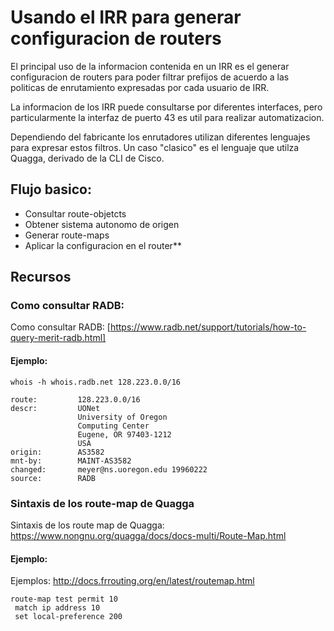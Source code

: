 # Usando el IRR para generar configuracion de routers

El principal uso de la informacion contenida en un IRR es el generar configuracion de routers para poder filtrar prefijos de acuerdo a las politicas de enrutamiento expresadas por cada usuario de IRR.

La informacion de los IRR puede consultarse por diferentes interfaces, pero particularmente la interfaz de puerto 43 es util para realizar automatizacion.

Dependiendo del fabricante los enrutadores utilizan diferentes lenguajes para expresar estos filtros. Un caso "clasico" es el lenguaje que utilza Quagga, derivado de la CLI de Cisco.

## Flujo basico:

- Consultar route-objetcts
- Obtener sistema autonomo de origen
- Generar route-maps
- Aplicar la configuracion en el router**

## Recursos

### Como consultar RADB:

Como consultar RADB: [https://www.radb.net/support/tutorials/how-to-query-merit-radb.html]

#### Ejemplo:

```
whois -h whois.radb.net 128.223.0.0/16
```

```
route:         128.223.0.0/16
descr:         UONet
               University of Oregon
               Computing Center
               Eugene, OR 97403-1212
               USA
origin:        AS3582
mnt-by:        MAINT-AS3582
changed:       meyer@ns.uoregon.edu 19960222
source:        RADB
```

### Sintaxis de los route-map de Quagga

Sintaxis de los route map de Quagga: https://www.nongnu.org/quagga/docs/docs-multi/Route-Map.html

#### Ejemplo:

Ejemplos: http://docs.frrouting.org/en/latest/routemap.html

```
route-map test permit 10
 match ip address 10
 set local-preference 200
``` 
